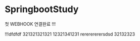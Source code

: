 # SpringbootStudy


첫 WEBHOOK 연결완료 !!!

!!!dfdfdf
321321321321
12321341231
rererererersdsd
32132323
